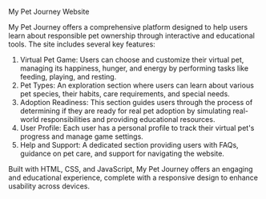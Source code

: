 My Pet Journey Website

My Pet Journey offers a comprehensive platform designed to help users learn about responsible pet ownership through interactive and educational tools. The site includes several key features:

1. Virtual Pet Game: Users can choose and customize their virtual pet, managing its happiness, hunger, and energy by performing tasks like feeding, playing, and resting.
2. Pet Types: An exploration section where users can learn about various pet species, their habits, care requirements, and special needs.
3. Adoption Readiness: This section guides users through the process of determining if they are ready for real pet adoption by simulating real-world responsibilities and providing educational resources.
4. User Profile: Each user has a personal profile to track their virtual pet's progress and manage game settings.
5. Help and Support: A dedicated section providing users with FAQs, guidance on pet care, and support for navigating the website.

Built with HTML, CSS, and JavaScript, My Pet Journey offers an engaging and educational experience, complete with a responsive design to enhance usability across devices.
